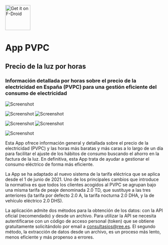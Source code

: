 [<img src="https://fdroid.gitlab.io/artwork/badge/get-it-on.png"
     alt="Get it on F-Droid"
     height="80">](https://f-droid.org/packages/com.pvpc.precio_luz/)

# App PVPC

## Precio de la luz por horas

### Información detallada por horas sobre el precio de la electricidad en España (PVPC) para una gestión eficiente del consumo de electricidad

![Screenshot](https://raw.githubusercontent.com/Webierta/precio-luz/master/Screenshot_1.png)

![Screenshot](https://raw.githubusercontent.com/Webierta/precio-luz/master/Screenshot_2.png) ![Screenshot](https://raw.githubusercontent.com/Webierta/precio-luz/master/Screenshot_3.png)

![Screenshot](https://raw.githubusercontent.com/Webierta/precio-luz/master/Screenshot_4.png) ![Screenshot](https://raw.githubusercontent.com/Webierta/precio-luz/master/Screenshot_5.png)

![Screenshot](https://raw.githubusercontent.com/Webierta/precio-luz/master/Screenshot_6.png)

Esta App ofrece información general y detallada sobre el precio de la electricidad (PVPC) y las horas más baratas y más caras a lo largo de un día para facilitar el ajuste de los hábitos de consumo buscando el ahorro en la factura de la luz. En definitiva, esta App trata de ayudar a gestionar el consumo eléctrico de forma más eficiente.

La App se ha adaptado al nuevo sistema de la tarifa eléctrica que se aplica desde el 1 de junio de 2021. Uno de los principales cambios que introduce la normativa es que todos los clientes acogidos al PVPC se agrupan bajo una misma tarifa de peaje denominada 2.0 TD, que sustituye a las tres anteriores (la tarifa por defecto 2.0 A, la tarifa nocturna 2.0 DHA, y la de vehículo eléctrico 2.0 DHS).

La aplicación admite dos métodos para la obtención de los datos: con la API oficial (recomendado) y desde un archivo. Para utilizar la API se necesita autentificarse con un código de acceso personal (token) que se obtiene gratuitamente solicitándolo por email a consultasios@ree.es. El segundo método, la extracción de datos desde un archivo, es un proceso más lento, menos eficiente y más propenso a errores.
